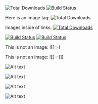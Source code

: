 ![Total Downloads](https://poser.pugx.org/cebe/markdown/downloads.png)
![Build Status](https://secure.travis-ci.org/cebe/markdown.png "test1")

Here is an image tag: ![Total Downloads](https://poser.pugx.org/cebe/markdown/downloads.png).

Images inside of links:
[![Total Downloads](https://poser.pugx.org/cebe/markdown/downloads.png)](https://packagist.org/packages/cebe/markdown)
<!-- [![Scrutinizer Quality Score](https://scrutinizer-ci.com/g/cebe/markdown/badges/quality-score.png?s=17448ca4d140429fd687c58ff747baeb6568d528)](https://scrutinizer-ci.com/g/cebe/markdown/) -->
[![Build Status](https://secure.travis-ci.org/cebe/markdown.png "test2")](http://travis-ci.org/cebe/markdown)
[![Build Status](https://secure.travis-ci.org/cebe/markdown.png "test3")](http://travis-ci.org/cebe/markdown "test4")

This is not an image: ![[ :-)

This is not an image: ![[ :-)]]

![Alt text](/path/to/img.jpg)

![Alt text]( /path/to/img.jpg)

![Alt text]( /path/to/img.jpg  )

![Alt text](/path/to/img.jpg  )
